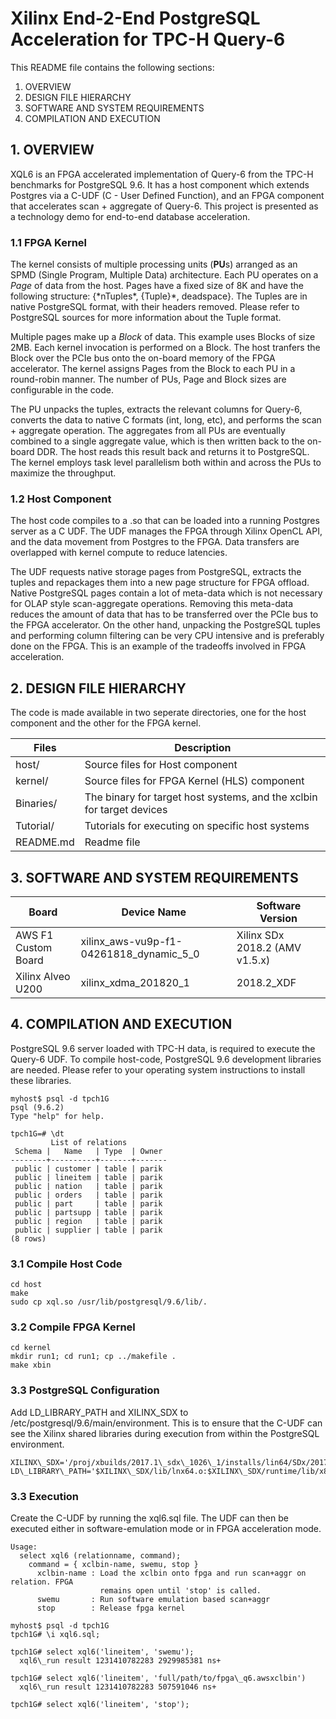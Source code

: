 Xilinx End-2-End PostgreSQL Acceleration for TPC-H Query-6
==========================================================

This README file contains the following sections:
  1. OVERVIEW
  2. DESIGN FILE HIERARCHY 
  3. SOFTWARE AND SYSTEM REQUIREMENTS 
  4. COMPILATION AND EXECUTION

## 1. OVERVIEW
XQL6 is an FPGA accelerated implementation of Query-6 from the TPC-H benchmarks for PostgreSQL 9.6. It has a host component which extends Postgres via a C-UDF (C - User Defined Function), and an FPGA component that accelerates scan + aggregate of Query-6. This project is presented as a technology demo for end-to-end database acceleration.

### 1.1 FPGA Kernel
The kernel consists of multiple processing units (**PU**s) arranged as an SPMD (Single Program, Multiple Data) architecture. Each PU operates on a *Page* of data from the host. Pages have a fixed size of 8K and have the following structure: {\*nTuples\*, {Tuple}\*, deadspace}. The Tuples are in native PostgreSQL format, with their headers removed. Please refer to PostgreSQL sources for more information about the Tuple format. 

Multiple pages make up a *Block* of data. This example uses Blocks of size 2MB. Each kernel invocation is performed on a Block. The host tranfers the Block over the PCIe bus onto the on-board memory of the FPGA accelerator. The kernel assigns Pages from the Block to each PU in a round-robin manner. The number of PUs, Page and Block sizes are configurable in the code. 

The PU unpacks the tuples, extracts the relevant columns for Query-6, converts the data to native C formats (int, long, etc), and performs the scan + aggregate operation. The aggregates from all PUs are eventually combined to a single aggregate value, which is then written back to the on-board DDR. The host reads this result back and returns it to PostgreSQL. The kernel employs task level parallelism both within and across the PUs to maximize the throughput.

### 1.2 Host Component
The host code compiles to a .so that can be loaded into a running Postgres server as a C UDF. The UDF manages the FPGA through Xilinx OpenCL API, and the data movement from Postgres to the FPGA. Data transfers are overlapped with kernel compute to reduce latencies. 

The UDF requests native storage pages from PostgreSQL, extracts the tuples and repackages them into a new page structure for FPGA offload. Native PostgreSQL pages contain a lot of meta-data which is not necessary for OLAP style scan-aggregate operations. Removing this meta-data reduces the amount of data that has to be transferred over the PCIe bus to the FPGA accelerator. On the other hand, unpacking the PostgreSQL tuples and performing column filtering can be very CPU intensive and is preferably done on the FPGA. This is an example of the tradeoffs involved in FPGA acceleration.

## 2. DESIGN FILE HIERARCHY
The code is made available in two seperate directories, one for the host component and the other for the FPGA kernel.

Files           | Description
----------------|----------------------------------------------------------------------------
host/           | Source files for Host component
kernel/         | Source files for FPGA Kernel (HLS) component
Binaries/       | The binary for target host systems, and the xclbin for target devices
Tutorial/       | Tutorials for executing on specific host systems
README.md       | Readme file

## 3. SOFTWARE AND SYSTEM REQUIREMENTS

|         Board       |                 Device Name               |    Software Version |
|---------------------|-------------------------------------------|-------------------------------------|
|AWS F1 Custom Board  | xilinx_aws-vu9p-f1-04261818_dynamic_5_0   |    Xilinx SDx 2018.2 (AMV v1.5.x)|
|Xilinx Alveo U200   | xilinx_xdma_201820_1  |    2018.2_XDF |

## 4. COMPILATION AND EXECUTION
PostgreSQL 9.6 server loaded with TPC-H data, is required to execute the Query-6 UDF. To compile host-code, PostgreSQL 9.6 development libraries are needed. Please refer to your operating system instructions to install these libraries.

```
myhost$ psql -d tpch1G
psql (9.6.2)
Type "help" for help.

tpch1G=# \dt
         List of relations
 Schema |   Name   | Type  | Owner
--------+----------+-------+-------
 public | customer | table | parik
 public | lineitem | table | parik
 public | nation   | table | parik
 public | orders   | table | parik
 public | part     | table | parik
 public | partsupp | table | parik
 public | region   | table | parik
 public | supplier | table | parik
(8 rows)                                         
```

### 3.1 Compile Host Code
```
cd host
make
sudo cp xql.so /usr/lib/postgresql/9.6/lib/.
```
### 3.2 Compile FPGA Kernel
```
cd kernel
mkdir run1; cd run1; cp ../makefile .
make xbin
```

### 3.3 PostgreSQL Configuration
Add LD\_LIBRARY\_PATH and XILINX\_SDX to /etc/postgresql/9.6/main/environment. This is to ensure that the C-UDF can see the Xilinx shared libraries during execution from within the PostgreSQL environment.

```
XILINX\_SDX='/proj/xbuilds/2017.1\_sdx\_1026\_1/installs/lin64/SDx/2017.1'
LD\_LIBRARY\_PATH='$XILINX\_SDX/lib/lnx64.o:$XILINX\_SDX/runtime/lib/x86\_64'
```

### 3.3 Execution
Create the C-UDF by running the xql6.sql file. The UDF can then be executed either in software-emulation mode or in FPGA acceleration mode. 

```
Usage:
  select xql6 (relationname, command);
    command = { xclbin-name, swemu, stop }
      xclbin-name : Load the xclbin onto fpga and run scan+aggr on relation. FPGA
                    remains open until 'stop' is called.
      swemu       : Run software emulation based scan+aggr 
      stop        : Release fpga kernel
```

```
myhost$ psql -d tpch1G
tpch1G# \i xql6.sql;

tpch1G# select xql6('lineitem', 'swemu');
  xql6\_run result 1231410782283 2929985381 ns+

tpch1G# select xql6('lineitem', 'full/path/to/fpga\_q6.awsxclbin')
  xql6\_run result 1231410782283 507591046 ns+

tpch1G# select xql6('lineitem', 'stop');
```
